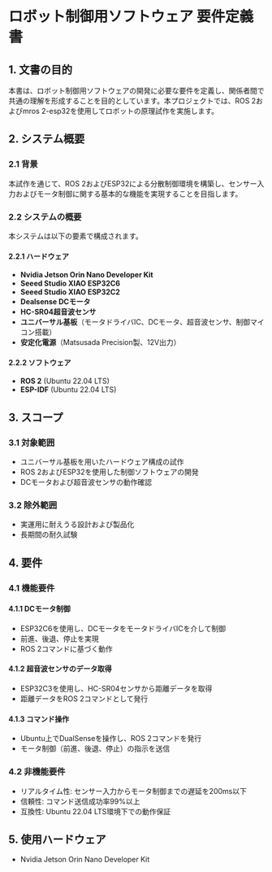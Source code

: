 # ロボット制御用ソフトウェア 要件定義書

## 1. 文書の目的
本書は、ロボット制御用ソフトウェアの開発に必要な要件を定義し、関係者間で共通の理解を形成することを目的としています。本プロジェクトでは、ROS 2およびmros 2-esp32を使用してロボットの原理試作を実施します。

## 2. システム概要

### 2.1 背景
本試作を通じて、ROS 2およびESP32による分散制御環境を構築し、センサー入力およびモータ制御に関する基本的な機能を実現することを目指します。

### 2.2 システムの概要
本システムは以下の要素で構成されます。

#### 2.2.1 ハードウェア
- **Nvidia Jetson Orin Nano Developer Kit**
- **Seeed Studio XIAO ESP32C6**
- **Seeed Studio XIAO ESP32C2**
- **Dealsense DCモータ**
- **HC-SR04超音波センサ**
- **ユニバーサル基板**（モータドライバIC、DCモータ、超音波センサ、制御マイコン搭載）
- **安定化電源**（Matsusada Precision製、12V出力）

#### 2.2.2 ソフトウェア
- **ROS 2** (Ubuntu 22.04 LTS)
- **ESP-IDF** (Ubuntu 22.04 LTS)

## 3. スコープ

### 3.1 対象範囲
- ユニバーサル基板を用いたハードウェア構成の試作
- ROS 2およびESP32を使用した制御ソフトウェアの開発
- DCモータおよび超音波センサの動作確認

### 3.2 除外範囲
- 実運用に耐えうる設計および製品化
- 長期間の耐久試験

## 4. 要件

### 4.1 機能要件

#### 4.1.1 DCモータ制御
- ESP32C6を使用し、DCモータをモータドライバICを介して制御
- 前進、後退、停止を実現
- ROS 2コマンドに基づく動作

#### 4.1.2 超音波センサのデータ取得
- ESP32C3を使用し、HC-SR04センサから距離データを取得
- 距離データをROS 2コマンドとして発行

#### 4.1.3 コマンド操作
- Ubuntu上でDualSenseを操作し、ROS 2コマンドを発行
- モータ制御（前進、後退、停止）の指示を送信

### 4.2 非機能要件
- リアルタイム性: センサー入力からモータ制御までの遅延を200ms以下
- 信頼性: コマンド送信成功率99%以上
- 互換性: Ubuntu 22.04 LTS環境下での動作保証

## 5. 使用ハードウェア
- Nvidia Jetson Orin Nano Developer Kit
